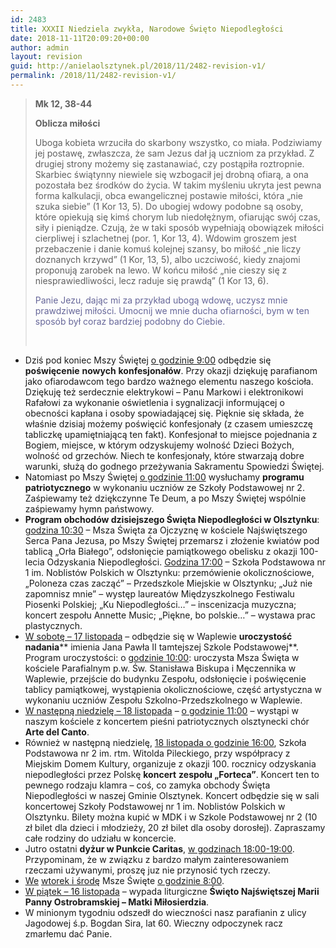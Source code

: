 ```yaml
---
id: 2483
title: XXXII Niedziela zwykła, Narodowe Święto Niepodległości
date: 2018-11-11T20:09:20+00:00
author: admin
layout: revision
guid: http://anielaolsztynek.pl/2018/11/2482-revision-v1/
permalink: /2018/11/2482-revision-v1/
---
```

> **Mk 12, 38-44**
> 
> **Oblicza miłości**
> 
> Uboga kobieta wrzuciła do skarbony wszystko, co miała. Podziwiamy jej postawę, zwłaszcza, że sam Jezus dał ją uczniom za przykład. Z drugiej strony możemy się zastanawiać, czy postąpiła roztropnie. Skarbiec świątynny niewiele się wzbogacił jej drobną ofiarą, a ona pozostała bez środków do życia. W takim myśleniu ukryta jest pewna forma kalkulacji, obca ewangelicznej postawie miłości, która &#8222;nie szuka siebie&#8221; (1 Kor 13, 5). Do ubogiej wdowy podobne są osoby, które opiekują się kimś chorym lub niedołężnym, ofiarując swój czas, siły i pieniądze. Czują, że w taki sposób wypełniają obowiązek miłości cierpliwej i szlachetnej (por. 1, Kor 13, 4). Wdowim groszem jest przebaczenie i danie komuś kolejnej szansy, bo miłość &#8222;nie liczy doznanych krzywd&#8221; (1 Kor, 13, 5), albo uczciwość, kiedy znajomi proponują zarobek na lewo. W końcu miłość &#8222;nie cieszy się z niesprawiedliwości, lecz raduje się prawdą&#8221; (1 Kor 13, 6).
> 
> <span style="color: #666699;">Panie Jezu, dając mi za przykład ubogą wdowę, uczysz mnie prawdziwej miłości. Umocnij we mnie ducha ofiarności, bym w ten sposób był coraz bardziej podobny do Ciebie. </span>
> 
> &nbsp;

  * Dziś pod koniec Mszy Świętej <span style="text-decoration: underline;">o godzinie 9:00</span> odbędzie się **poświęcenie** **nowych** **konfesjonałów**. Przy okazji dziękuję parafianom jako ofiarodawcom tego bardzo ważnego elementu naszego kościoła. Dziękuję też serdecznie elektrykowi &#8211; Panu Markowi i elektronikowi Rafałowi za wykonanie oświetlenia i sygnalizacji informującej o obecności kapłana i osoby spowiadającej się. Pięknie się składa, że właśnie dzisiaj możemy poświęcić konfesjonały (z czasem umieszczę tabliczkę upamiętniającą ten fakt). Konfesjonał to miejsce pojednania z Bogiem, miejsce, w którym odzyskujemy wolność Dzieci Bożych, wolność od grzechów. Niech te konfesjonały, które stwarzają dobre warunki, służą do godnego przeżywania Sakramentu Spowiedzi Świętej.
  * Natomiast po Mszy Świętej <span style="text-decoration: underline;">o godzinie 11:00</span> wysłuchamy **programu patriotycznego** w wykonaniu uczniów ze Szkoły Podstawowej nr 2. Zaśpiewamy też dziękczynne Te Deum, a po Mszy Świętej wspólnie zaśpiewamy hymn państwowy.
  * **Program obchodów dzisiejszego Święta Niepodległości w Olsztynku**: <span style="text-decoration: underline;">godzina 10:30</span> &#8211; Msza Święta za Ojczyznę w kościele Najświętszego Serca Pana Jezusa, po Mszy Świętej przemarsz i złożenie kwiatów pod tablicą &#8222;Orła Białego&#8221;, odsłonięcie pamiątkowego obelisku z okazji 100-lecia Odzyskania Niepodległości. <span style="text-decoration: underline;">Godzina 17:00</span> &#8211; Szkoła Podstawowa nr 1 im. Noblistów Polskich w Olsztynku: przemówienie okolicznościowe, &#8222;Poloneza czas zacząć&#8221; &#8211; Przedszkole Miejskie w Olsztynku; &#8222;Już nie zapomnisz mnie&#8221; &#8211; występ laureatów Międzyszkolnego Festiwalu Piosenki Polskiej; &#8222;Ku Niepodległości&#8230;&#8221; &#8211; inscenizacja muzyczna; koncert zespołu Annette Music; &#8222;Piękne, bo polskie&#8230;&#8221; &#8211; wystawa prac plastycznych.
  * <span style="text-decoration: underline;">W sobotę &#8211; 17 listopada</span> &#8211; odbędzie się w Waplewie **uroczystość nadania**** imienia Jana Pawła II tamtejszej Szkole Podstawowej**. Program uroczystości: o <span style="text-decoration: underline;">godzinie 10:00</span>: uroczysta Msza Święta w kościele Parafialnym p.w. Św. Stanisława Biskupa i Męczennika w Waplewie, przejście do budynku Zespołu, odsłonięcie i poświęcenie tablicy pamiątkowej, wystąpienia okolicznościowe, część artystyczna w wykonaniu uczniów Zespołu Szkolno-Przedszkolnego w Waplewie.
  * <span style="text-decoration: underline;">W następną niedzielę &#8211; 18 listopada</span> &#8211; <span style="text-decoration: underline;">o godzinie 11:00</span> &#8211; wystąpi w naszym kościele z koncertem pieśni patriotycznych olsztynecki chór **Arte del Canto**.
  * Również w następną niedzielę, <span style="text-decoration: underline;">18 listopada o godzinie 16:00</span>, Szkoła Podstawowa nr 2 im. rtm. Witolda Pileckiego, przy współpracy z Miejskim Domem Kultury, organizuje z okazji 100. rocznicy odzyskania niepodległości przez Polskę **koncert** **zespołu &#8222;Forteca&#8221;**. Koncert ten to pewnego rodzaju klamra &#8211; coś, co zamyka obchody Święta Niepodległości w naszej Gminie Olsztynek. Koncert odbędzie się w sali koncertowej Szkoły Podstawowej nr 1 im. Noblistów Polskich w Olsztynku. Bilety można kupić w MDK i w Szkole Podstawowej nr 2 (10 zł bilet dla dzieci i młodzieży, 20 zł bilet dla osoby dorosłej). Zapraszamy całe rodziny do udziału w koncercie.
  * Jutro ostatni **dyżur w Punkcie Caritas**, <span style="text-decoration: underline;">w godzinach 18:00-19:00</span>. Przypominam, że w związku z bardzo małym zainteresowaniem rzeczami używanymi, proszę juz nie przynosić tych rzeczy.
  * <span style="text-decoration: underline;">We</span> <span style="text-decoration: underline;">wtorek i środę</span> Msze Święte <span style="text-decoration: underline;">o godzinie 8:00</span>.
  * <span style="text-decoration: underline;">W piątek – 16 listopada</span> – wypada liturgiczne **Święto Najświętszej Marii Panny Ostrobramskiej – Matki Miłosierdzia**.
  * W minionym tygodniu odszedł do wieczności nasz parafianin z ulicy Jagodowej ś.p. Bogdan Sira, lat 60. Wieczny odpoczynek racz zmarłemu dać Panie.
